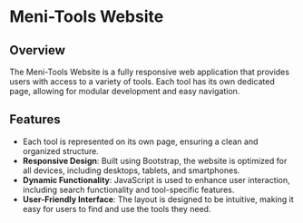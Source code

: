 # Meni-Tools Website

## Overview
The Meni-Tools Website is a fully responsive web application that provides users with access to a variety of tools. Each tool has its own dedicated page, allowing for modular development and easy navigation.

## Features
-  Each tool is represented on its own page, ensuring a clean and organized structure.
- **Responsive Design**: Built using Bootstrap, the website is optimized for all devices, including desktops, tablets, and smartphones.
- **Dynamic Functionality**: JavaScript is used to enhance user interaction, including search functionality and tool-specific features.
- **User-Friendly Interface**: The layout is designed to be intuitive, making it easy for users to find and use the tools they need.
